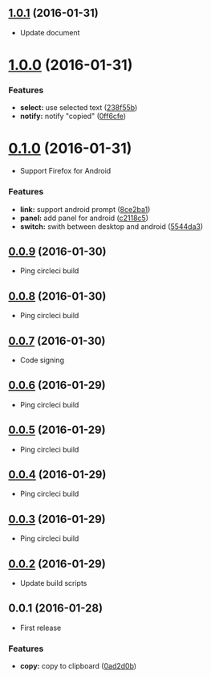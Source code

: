 <a name="1.0.1"></a>
## [1.0.1](https://github.com/dogwalk/firefox-build-link-plain/compare/v1.0.0...v1.0.1) (2016-01-31)

* Update document


<a name="1.0.0"></a>
# [1.0.0](https://github.com/dogwalk/firefox-build-link-plain/compare/v0.1.0...v1.0.0) (2016-01-31)


### Features

* **select:** use selected text ([238f55b](https://github.com/dogwalk/firefox-build-link-plain/commit/238f55b))
* **notify:** notify "copied" ([0ff6cfe](https://github.com/dogwalk/firefox-build-link-plain/commit/0ff6cfe))


<a name="0.1.0"></a>
# [0.1.0](https://github.com/dogwalk/firefox-build-link-plain/compare/v0.0.9...v0.1.0) (2016-01-31)

* Support Firefox for Android


### Features

* **link:** support android prompt ([8ce2ba1](https://github.com/dogwalk/firefox-build-link-plain/commit/8ce2ba1))
* **panel:** add panel for android ([c2118c5](https://github.com/dogwalk/firefox-build-link-plain/commit/c2118c5))
* **switch:** swith between desktop and android ([5544da3](https://github.com/dogwalk/firefox-build-link-plain/commit/5544da3))



<a name="0.0.9"></a>
## [0.0.9](https://github.com/dogwalk/firefox-build-link-plain/compare/v0.0.8...v0.0.9) (2016-01-30)

* Ping circleci build


<a name="0.0.8"></a>
## [0.0.8](https://github.com/dogwalk/firefox-build-link-plain/compare/v0.0.7...v0.0.8) (2016-01-30)

* Ping circleci build


<a name="0.0.7"></a>
## [0.0.7](https://github.com/dogwalk/firefox-build-link-plain/compare/v0.0.6...v0.0.7) (2016-01-30)

* Code signing


<a name="0.0.6"></a>
## [0.0.6](https://github.com/dogwalk/firefox-build-link-plain/compare/v0.0.5...v0.0.6) (2016-01-29)

* Ping circleci build


<a name="0.0.5"></a>
## [0.0.5](https://github.com/dogwalk/firefox-build-link-plain/compare/v0.0.4...v0.0.5) (2016-01-29)

* Ping circleci build


<a name="0.0.4"></a>
## [0.0.4](https://github.com/dogwalk/firefox-build-link-plain/compare/v0.0.3...v0.0.4) (2016-01-29)

* Ping circleci build


<a name="0.0.3"></a>
## [0.0.3](https://github.com/dogwalk/firefox-build-link-plain/compare/v0.0.2...v0.0.3) (2016-01-29)

* Ping circleci build


<a name="0.0.2"></a>
## [0.0.2](https://github.com/dogwalk/firefox-build-link-plain/compare/v0.0.1...v0.0.2) (2016-01-29)

* Update build scripts


<a name="0.0.1"></a>
## 0.0.1 (2016-01-28)

* First release


### Features

* **copy:** copy to clipboard ([0ad2d0b](https://github.com/dogwalk/firefox-build-link-plain/commit/0ad2d0b))
